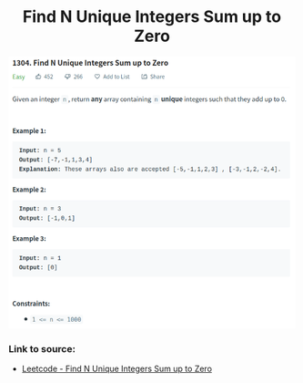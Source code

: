 <h1 align="center">Find N Unique Integers Sum up to Zero</h1>

![alt text](https://github.com/matthew01lokiet/Algorithmic-exercises/blob/main/z_description_images/Arrays/find_n_unique_integers_sum_up_to_zero.png?raw=true)


### Link to source: 
- <a href="https://leetcode.com/problems/find-n-unique-integers-sum-up-to-zero/">Leetcode - Find N Unique Integers Sum up to Zero</a>

